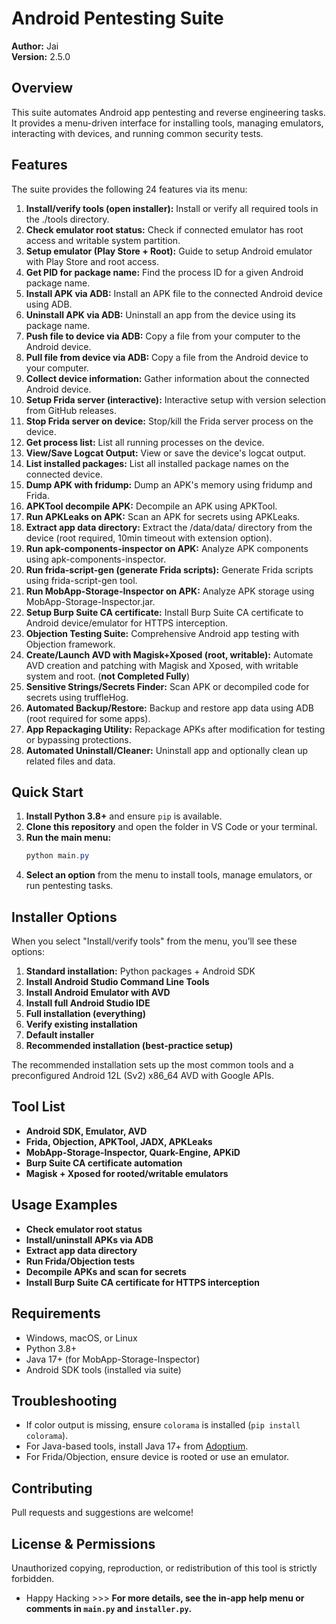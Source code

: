 # Android Pentesting Suite

**Author:** Jai  
**Version:** 2.5.0

## Overview

This suite automates Android app pentesting and reverse engineering tasks. It provides a menu-driven interface for installing tools, managing emulators, interacting with devices, and running common security tests.

## Features

The suite provides the following 24 features via its menu:

1. **Install/verify tools (open installer):** Install or verify all required tools in the ./tools directory.
2. **Check emulator root status:** Check if connected emulator has root access and writable system partition.
3. **Setup emulator (Play Store + Root):** Guide to setup Android emulator with Play Store and root access.
4. **Get PID for package name:** Find the process ID for a given Android package name.
5. **Install APK via ADB:** Install an APK file to the connected Android device using ADB.
6. **Uninstall APK via ADB:** Uninstall an app from the device using its package name.
7. **Push file to device via ADB:** Copy a file from your computer to the Android device.
8. **Pull file from device via ADB:** Copy a file from the Android device to your computer.
9. **Collect device information:** Gather information about the connected Android device.
10. **Setup Frida server (interactive):** Interactive setup with version selection from GitHub releases.
11. **Stop Frida server on device:** Stop/kill the Frida server process on the device.
12. **Get process list:** List all running processes on the device.
13. **View/Save Logcat Output:** View or save the device's logcat output.
14. **List installed packages:** List all installed package names on the connected device.
15. **Dump APK with fridump:** Dump an APK's memory using fridump and Frida.
16. **APKTool decompile APK:** Decompile an APK using APKTool.
17. **Run APKLeaks on APK:** Scan an APK for secrets using APKLeaks.
18. **Extract app data directory:** Extract the /data/data/<package> directory from the device (root required, 10min timeout with extension option).
19. **Run apk-components-inspector on APK:** Analyze APK components using apk-components-inspector.
20. **Run frida-script-gen (generate Frida scripts):** Generate Frida scripts using frida-script-gen tool.
21. **Run MobApp-Storage-Inspector on APK:** Analyze APK storage using MobApp-Storage-Inspector.jar.
22. **Setup Burp Suite CA certificate:** Install Burp Suite CA certificate to Android device/emulator for HTTPS interception.
23. **Objection Testing Suite:** Comprehensive Android app testing with Objection framework.
24. **Create/Launch AVD with Magisk+Xposed (root, writable):** Automate AVD creation and patching with Magisk and Xposed, with writable system and root. (**not Completed Fully**)
25. **Sensitive Strings/Secrets Finder:** Scan APK or decompiled code for secrets using truffleHog.
26. **Automated Backup/Restore:** Backup and restore app data using ADB (root required for some apps).
27. **App Repackaging Utility:** Repackage APKs after modification for testing or bypassing protections.
28. **Automated Uninstall/Cleaner:** Uninstall app and optionally clean up related files and data.

## Quick Start

1. **Install Python 3.8+** and ensure `pip` is available.
2. **Clone this repository** and open the folder in VS Code or your terminal.
3. **Run the main menu:**
   ```powershell
   python main.py
   ```
4. **Select an option** from the menu to install tools, manage emulators, or run pentesting tasks.

## Installer Options

When you select "Install/verify tools" from the menu, you’ll see these options:

1. **Standard installation:** Python packages + Android SDK
2. **Install Android Studio Command Line Tools**
3. **Install Android Emulator with AVD**
4. **Install full Android Studio IDE**
5. **Full installation (everything)**
6. **Verify existing installation**
7. **Default installer**
8. **Recommended installation (best-practice setup)**

The recommended installation sets up the most common tools and a preconfigured Android 12L (Sv2) x86_64 AVD with Google APIs.

## Tool List

- **Android SDK, Emulator, AVD**
- **Frida, Objection, APKTool, JADX, APKLeaks**
- **MobApp-Storage-Inspector, Quark-Engine, APKiD**
- **Burp Suite CA certificate automation**
- **Magisk + Xposed for rooted/writable emulators**

## Usage Examples

- **Check emulator root status**
- **Install/uninstall APKs via ADB**
- **Extract app data directory**
- **Run Frida/Objection tests**
- **Decompile APKs and scan for secrets**
- **Install Burp Suite CA certificate for HTTPS interception**

## Requirements

- Windows, macOS, or Linux
- Python 3.8+
- Java 17+ (for MobApp-Storage-Inspector)
- Android SDK tools (installed via suite)

## Troubleshooting

- If color output is missing, ensure `colorama` is installed (`pip install colorama`).
- For Java-based tools, install Java 17+ from [Adoptium](https://adoptium.net/).
- For Frida/Objection, ensure device is rooted or use an emulator.

## Contributing

Pull requests and suggestions are welcome!

## License & Permissions

Unauthorized copying, reproduction, or redistribution of this tool is strictly forbidden.

- Happy Hacking >>>
**For more details, see the in-app help menu or comments in `main.py` and `installer.py`.**


